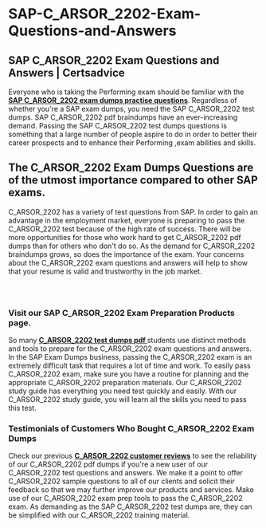 # SAP-C_ARSOR_2202-Exam-Questions-and-Answers
<h2><strong>SAP C_ARSOR_2202 Exam Questions and Answers | Certsadvice</strong></h2> <p>Everyone who is taking the Performing exam should be familiar with the <a href="http://www.certsadvice.com/sap/c_arsor_2202-practice-questions"><strong>SAP C_ARSOR_2202 exam dumps practise questions</strong></a>. Regardless of whether you&#39;re a SAP exam dumps, you need the SAP C_ARSOR_2202 test dumps. SAP C_ARSOR_2202 pdf braindumps have an ever-increasing demand. Passing the SAP C_ARSOR_2202 test dumps questions is something that a large number of people aspire to do in order to better their career prospects and to enhance their Performing ,exam abilities and skills.</p> <h2><strong>The C_ARSOR_2202 Exam Dumps Questions are of the utmost importance compared to other SAP exams.</strong></h2> <p>C_ARSOR_2202 has a variety of test questions from SAP. In order to gain an advantage in the employment market, everyone is preparing to pass the C_ARSOR_2202 test because of the high rate of success. There will be more opportunities for those who work hard to get C_ARSOR_2202 pdf dumps than for others who don&#39;t do so. As the demand for C_ARSOR_2202 braindumps grows, so does the importance of the exam. Your concerns about the C_ARSOR_2202 exam questions and answers will help to show that your resume is valid and trustworthy in the job market.</p> <p><a href="http://www.certsadvice.com/sap/c_arsor_2202-practice-questions" style="display: block; padding: 1em 0; text-align: center; "><img alt="" src="https://1.bp.blogspot.com/-RUOr8Wn-CRk/YUYAxC8kcHI/AAAAAAAAAnw/F7BbdI3tw8QDj5z8iX0vQAioQzKiUxduwCLcBGAsYHQ/s0/unnamed.jpg" /></a></p> <h3><strong>Visit our SAP C_ARSOR_2202 Exam Preparation Products page.</strong></h3> <p>So many <a href="http://www.certsadvice.com/sap/c_arsor_2202-practice-questions"><strong>C_ARSOR_2202 test dumps pdf </strong></a>students use distinct methods and tools to prepare for the C_ARSOR_2202 exam questions and answers. In the SAP Exam Dumps business, passing the C_ARSOR_2202 exam is an extremely difficult task that requires a lot of time and work. To easily pass C_ARSOR_2202 exam, make sure you have a routine for planning and the appropriate C_ARSOR_2202 preparation materials. Our C_ARSOR_2202 study guide has everything you need test quickly and easily. With our C_ARSOR_2202 study guide, you will learn all the skills you need to pass this test.</p> <h3><strong>Testimonials of Customers Who Bought C_ARSOR_2202 Exam Dumps</strong></h3> <p>Check our previous <a href="http://www.certsadvice.com/sap/c_arsor_2202-practice-questions"><strong>C_ARSOR_2202 customer reviews</strong></a> to see the reliability of our C_ARSOR_2202 pdf dumps if you&#39;re a new user of our C_ARSOR_2202 test questions and answers. We make it a point to offer C_ARSOR_2202 sample questions to all of our clients and solicit their feedback so that we may further improve our products and services. Make use of our C_ARSOR_2202 exam prep tools to pass the C_ARSOR_2202 exam. As demanding as the SAP C_ARSOR_2202 test dumps are, they can be simplified with our C_ARSOR_2202 training material.</p>
